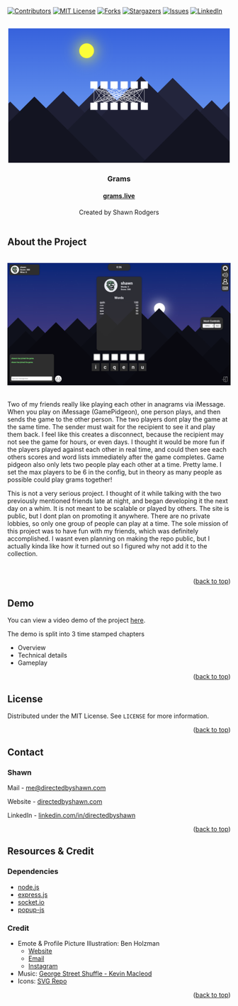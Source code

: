 <a name="readme-top"></a>

<a name="readme-top"></a>

[![Contributors][contributors-shield]][contributors-url]
[![MIT License][license-shield]][license-url]
[![Forks][forks-shield]][forks-url]
[![Stargazers][stars-shield]][stars-url]
[![Issues][issues-shield]][issues-url]
[![LinkedIn][linkedin-shield]][linkedin-url]

<br />
<div align="center">
  <a href="https://www.grams.live">
    <img src="images/home.png" alt="Logo" width="500px">
  </a>

  <h3 align="center">Grams</h3>
  <h4 align="center" style="margin-bottom:20px;"><a href="https://www.grams.live" target="_blank">grams.live</a></h4>

  <p align="center">
    Created by Shawn Rodgers</a>
    <br />
    <br />
  </p>
</div>

<h2>About the Project</h2>

<br />
<div align="center">
    <img src="images/example1.png" width=600px></img>
</div>
<br />

Two of my friends really like playing each other in anagrams via iMessage. When you play on iMessage (GamePidgeon), one person plays, and then sends the game to the other person. The two players dont play the game at the same time. The sender must wait for the recipient to see it and play them back. I feel like this creates a disconnect, because the recipient may not see the game for hours, or even days. I thought it would be more fun if the players played against each other in real time, and could then see each others scores and word lists immediately after the game completes. Game pidgeon also only lets two people play each other at a time. Pretty lame. I set the max players to be 6 in the config, but in theory as many people as possible could play grams together!

This is not a very serious project. I thought of it while talking with the two previously mentioned friends late at night, and began developing it the next day on a whim. It is not meant to be scalable or played by others. The site is public, but I dont plan on promoting it anywhere. There are no private lobbies, so only one group of people can play at a time. The sole mission of this project was to have fun with my friends, which was definitely accomplished. I wasnt even planning on making the repo public, but I actually kinda like how it turned out so I figured why not add it to the collection.

<br />
<p align="right">(<a href="#readme-top">back to top</a>)</p>

## Demo

You can view a video demo of the project <a href="" target="_blank">here</a>.

The demo is split into 3 time stamped chapters
* Overview 
* Technical details
* Gameplay



<p align="right">(<a href="#readme-top">back to top</a>)</p>

## License

Distributed under the MIT License. See `LICENSE` for more information.

<p align="right">(<a href="#readme-top">back to top</a>)</p>

## Contact

### Shawn

Mail - me@directedbyshawn.com

Website - [directedbyshawn.com](https://www.directedbyshawn.com)

LinkedIn - [linkedin.com/in/directedbyshawn](https://www.linkedin.com/in/directedbyshawn)

<p align="right">(<a href="#readme-top">back to top</a>)</p>

## Resources & Credit

### Dependencies
* [node.js](https://nodejs.org)
* [express.js](https://expressjs.com/)
* [socket.io](https://socket.io/)
* [popup-js](https://popup.js.org/)


### Credit
* Emote & Profile Picture Illustration: Ben Holzman
    - <a href="https://benholzman3.wixsite.com/bennett-holzman" target="_blank">Website</a>
    - <a href="mailto://benholzman@comcast.net" target="_blank">Email</a>
    - <a href="https://www.instagram.com/nett_" target="_blank">Instagram</a>
* Music: <a href="https://www.youtube.com/watch?v=f2XLCNaxnzE" target="_blank">George Street Shuffle - Kevin Macleod</a>
* Icons: <a href="https://www.svgrepo.com/" target="_blank">SVG Repo</a>


<p align="right">(<a href="#readme-top">back to top</a>)</p>


[contributors-shield]: https://img.shields.io/github/contributors/directedbyshawn/Grams.svg?style=for-the-badge
[contributors-url]: https://github.com/directedbyshawn/Grams/graphs/contributors
[license-shield]: https://img.shields.io/github/license/othneildrew/Best-README-Template.svg?style=for-the-badge
[license-url]: https://github.com/directedbyshawn/Grams/LICENSE.txt
[forks-shield]: https://img.shields.io/github/forks/directedbyshawn/Grams.svg?style=for-the-badge
[forks-url]: https://github.com/directedbyshawn/Grams/network/members
[stars-shield]: https://img.shields.io/github/stars/directedbyshawn/Grams.svg?style=for-the-badge
[stars-url]: https://github.com/directedbyshawn/Grams/stargazers
[issues-shield]: https://img.shields.io/github/issues/directedbyshawn/Grams.svg?style=for-the-badge
[issues-url]: https://github.com/directedbyshawn/Grams/issues
[linkedin-shield]: https://img.shields.io/badge/-LinkedIn-black.svg?style=for-the-badge&logo=linkedin&colorB=555
[linkedin-url]: https://linkedin.com/in/directedbyshawn
